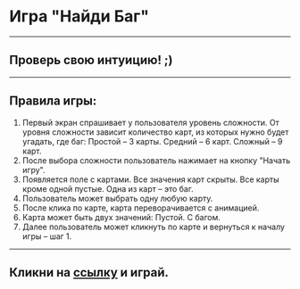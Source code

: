 # Игра "Найди Баг"
___
## Проверь свою интуицию! ;)
___

## Правила игры:

  1. Первый экран спрашивает у пользователя уровень сложности. От уровня сложности зависит количество карт, из которых нужно будет угадать, где баг:
    Простой – 3 карты.
    Средний – 6 карт.
    Сложный – 9 карт.
  2. После выбора сложности пользователь нажимает на кнопку "Начать игру".
  3. Появляется поле с картами. Все значения карт скрыты. Все карты кроме одной пустые. Одна из карт – это баг.
  4. Пользователь может выбрать одну любую карту.
  5. После клика по карте, карта переворачивается с анимацией.
  6. Карта может быть двух значений:
    Пустой.
    С багом.
  7. Далее пользователь может кликнуть по карте и вернуться к началу игры – шаг 1.
___
  ## Кликни на __[ссылку](https://webheroschool.github.io/JS_Game_Chudik/)__ и играй.
